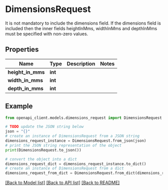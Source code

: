 # DimensionsRequest

It is not mandatory to include the dimensions field. If the dimensions field is included then the inner fields heightInMms, widthInMms and depthInMms must be specified with non-zero values.

## Properties

Name | Type | Description | Notes
------------ | ------------- | ------------- | -------------
**height_in_mms** | **int** |  | 
**width_in_mms** | **int** |  | 
**depth_in_mms** | **int** |  | 

## Example

```python
from openapi_client.models.dimensions_request import DimensionsRequest

# TODO update the JSON string below
json = "{}"
# create an instance of DimensionsRequest from a JSON string
dimensions_request_instance = DimensionsRequest.from_json(json)
# print the JSON string representation of the object
print(DimensionsRequest.to_json())

# convert the object into a dict
dimensions_request_dict = dimensions_request_instance.to_dict()
# create an instance of DimensionsRequest from a dict
dimensions_request_from_dict = DimensionsRequest.from_dict(dimensions_request_dict)
```
[[Back to Model list]](../README.md#documentation-for-models) [[Back to API list]](../README.md#documentation-for-api-endpoints) [[Back to README]](../README.md)



